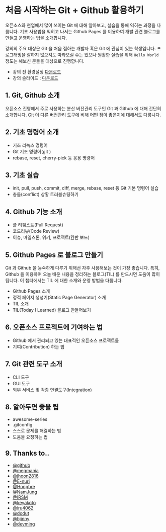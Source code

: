 # 처음 시작하는 Git + Github 활용하기
오픈소스와 현업에서 많이 쓰이는 Git 에 대해 알아보고, 실습을 통해 익히는 과정을 다룹니다. 기초 사용법을 익히고 나서는 Github Pages 를 이용하여 개발 관련 블로그를 만들고 운영하는 법을 소개합니다.

강의의 주요 대상은 Git 을 처음 접하는 개발자 혹은 Git 에 관심이 있는 학생입니다. 프로그래밍을 잘하지 않으셔도 따라오실 수는 있으나 원활한 실습을 위해 `Hello World` 정도는 해보신 분들을 대상으로 진행합니다.

- 강의 전 환경설정 [다운로드](https://github.com/channprj/git-starter/raw/master/pdf/git-init.pdf)
- 강의 슬라이드 : [다운로드](https://github.com/channprj/git-starter/raw/master/pdf/git-starter.pdf)

## 1. Git, Github 소개
오픈소스 진영에서 주로 사용하는 분산 버전관리 도구인 Git 과 Github 에 대해 간단히 소개합니다. Git 이 다른 버전관리 도구에 비해 어떤 점이 좋은지에 대해서도 다룹니다.

## 2. 기초 명령어 소개
- 기초 리눅스 명령어
- Git 기초 명령어(git <command> <args>)
- rebase, reset, cherry-pick 등 응용 명령어

## 3. 기초 실습
- init, pull, push, commit, diff, merge, rebase, reset 등 Git 기본 명령어 실습
- 충돌(conflict) 상황 트러블슈팅하기

## 4. Github 기능 소개
- 풀 리퀘스트(Pull Request)
- 코드리뷰(Code Review)
- 이슈, 마일스톤, 위키, 프로젝트(칸반 보드)

## 5. Github Pages 로 블로그 만들기
Git 과 Github 을 능숙하게 다루기 위해선 자주 사용해보는 것이 가장 좋습니다. 특히, Github 을 이용하여 오늘 배운 내용을 정리하는 블로그(TIL) 를 만드시면 도움이 많이 됩니다. 이 챕터에서는 TIL 에 대한 소개와 운영 방법을 다룹니다.

- Github Pages 소개
- 정적 페이지 생성기(Static Page Generator) 소개
- TIL 소개
- TIL(Today I Learned) 블로그 만들어보기

## 6. 오픈소스 프로젝트에 기여하는 법
- Github 에서 관리되고 있는 대표적인 오픈소스 프로젝트들
- 기여(Contribution) 하는 법

## 7. Git 관련 도구 소개
- CLI 도구
- GUI 도구
- 외부 서비스 및 각종 연결도구(Integration)

## 8. 알아두면 좋을 팁
- awesome-series
- .gitconfig
- 스스로 문제를 해결하는 법
- 도움을 요청하는 법

## 9. Thanks to..
- [@github](https://github.com)
- [@megmania](https://github.com/megmania)
- [@jhoon2816](https://github.com/jhoon2816)
- [@E-nuri](https://github.com/E-nuri)
- [@Hongbre](https://github.com/hongbre)
- [@NamJung](https://hithub.com/NamJungKim)
- [@IRSM](https://github.com/IRSM)
- [@keyakoto](https://github.com/keyakoto)
- [@iru4062](https://github.com/iru4062)
- [@dodut](https://github.com/dodut)
- [@hjinny](https://github.com/hjinny)
- [@devming](https://github.com/devming)
